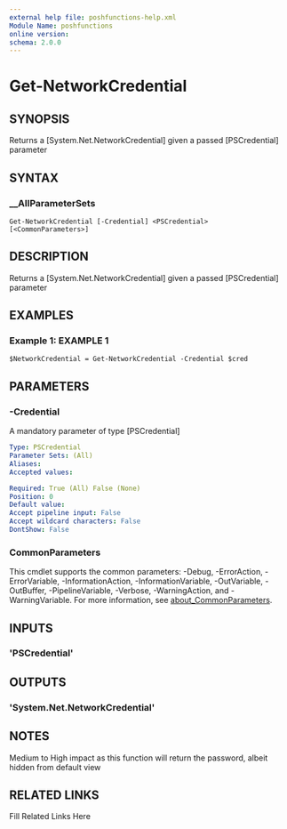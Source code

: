 ```yaml
---
external help file: poshfunctions-help.xml
Module Name: poshfunctions
online version: 
schema: 2.0.0
---
```


# Get-NetworkCredential

## SYNOPSIS

Returns a [System.Net.NetworkCredential] given a passed [PSCredential] parameter

## SYNTAX

### __AllParameterSets

```
Get-NetworkCredential [-Credential] <PSCredential> [<CommonParameters>]
```

## DESCRIPTION

Returns a [System.Net.NetworkCredential] given a passed [PSCredential] parameter


## EXAMPLES

### Example 1: EXAMPLE 1

```
$NetworkCredential = Get-NetworkCredential -Credential $cred
```








## PARAMETERS

### -Credential

A mandatory parameter of type [PSCredential]

```yaml
Type: PSCredential
Parameter Sets: (All)
Aliases: 
Accepted values: 

Required: True (All) False (None)
Position: 0
Default value: 
Accept pipeline input: False
Accept wildcard characters: False
DontShow: False
```


### CommonParameters

This cmdlet supports the common parameters: -Debug, -ErrorAction, -ErrorVariable, -InformationAction, -InformationVariable, -OutVariable, -OutBuffer, -PipelineVariable, -Verbose, -WarningAction, and -WarningVariable. For more information, see [about_CommonParameters](http://go.microsoft.com/fwlink/?LinkID=113216).

## INPUTS

### 'PSCredential'



## OUTPUTS

### 'System.Net.NetworkCredential'



## NOTES

Medium to High impact as this function will return the password, albeit hidden from default view


## RELATED LINKS

Fill Related Links Here

